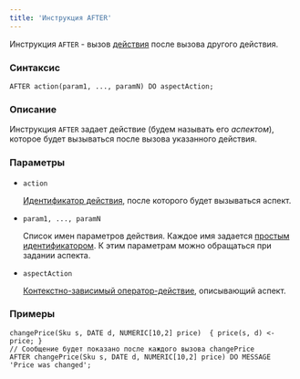 ```yaml
---
title: 'Инструкция AFTER'
---
```


Инструкция `AFTER` - вызов [действия](Actions.md) после вызова другого действия. 

### Синтаксис

    AFTER action(param1, ..., paramN) DO aspectAction;

### Описание

Инструкция `AFTER` задает действие (будем называть его *аспектом*), которое будет вызываться после вызова указанного действия.

### Параметры

- `action`

    [Идентификатор действия](IDs.md#propertyid), после которого будет вызываться аспект.

- `param1, ..., paramN`

    Список имен параметров действия. Каждое имя задается [простым идентификатором](IDs.md#id). К этим параметрам можно обращаться при задании аспекта.

- `aspectAction`

    [Контекстно-зависимый оператор-действие](Action_operators.md#contextdependent), описывающий аспект.

### Примеры

```lsf
changePrice(Sku s, DATE d, NUMERIC[10,2] price)  { price(s, d) <- price; }
// Сообщение будет показано после каждого вызова changePrice
AFTER changePrice(Sku s, DATE d, NUMERIC[10,2] price) DO MESSAGE 'Price was changed'; 
```
